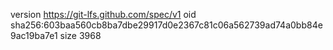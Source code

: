 version https://git-lfs.github.com/spec/v1
oid sha256:603baa560cb8ba7dbe29917d0e2367c81c06a562739ad74a0bb84e9ac19ba7e1
size 3968
